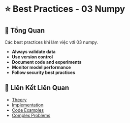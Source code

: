 # ⭐ Best Practices - 03 Numpy

## 🎯 Tổng Quan

Các best practices khi làm việc với 03 numpy.

- **Always validate data**
- **Use version control**
- **Document code and experiments**
- **Monitor model performance**
- **Follow security best practices**

## 🔗 Liên Kết Liên Quan

- [Theory](./THEORY_03_numpy.md)
- [Implementation](./IMPLEMENTATION_03_numpy.md)
- [Code Examples](./CODE_EXAMPLES_03_numpy.md)
- [Complex Problems](./COMPLEX_PROBLEMS.md)
